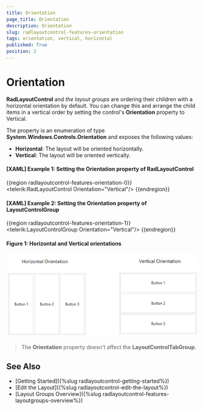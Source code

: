 ```yaml
---
title: Orientation
page_title: Orientation
description: Orientation
slug: radlayoutcontrol-features-orientation
tags: orientation, vertical, horizontal
published: True
position: 2
---
```


# Orientation

__RadLayoutControl__ and _the _layout groups__ are ordering their children with a horizontal orientation by default. You can change this and arrange the child items in a vertical order by setting the control's __Orientation__ property to Vertical. 

The property is an enumeration of type __System.Windows.Controls.Orientation__ and exposes the following values:
* __Horizontal__: The layout will be oriented horizontally.
* __Vertical__: The layout will be oriented vertically.

#### __[XAML] Example 1: Setting the Orientation property of RadLayoutControl__
{{region radlayoutcontrol-features-orientation-0}}
	<telerik:RadLayoutControl Orientation="Vertical"/>
{{endregion}}
	
#### __[XAML] Example 2: Setting the Orientation property of LayoutControlGroup__
{{region radlayoutcontrol-features-orientation-1}}
	<telerik:LayoutControlGroup Orientation="Vertical"/>
{{endregion}}

#### __Figure 1: Horizontal and Vertical orientations__  
![](images/layoutcontrol-features-orientation-01.png)
		
> The __Orientation__ property doesn't affect the __LayoutControlTabGroup__.
	
## See Also
* [Getting Started]({%slug radlayoutcontrol-getting-started%})
* [Edit the Layout]({%slug radlayoutcontrol-edit-the-layout%})
* [Layout Groups Overview]({%slug radlayoutcontrol-features-layoutgroups-overview%})
